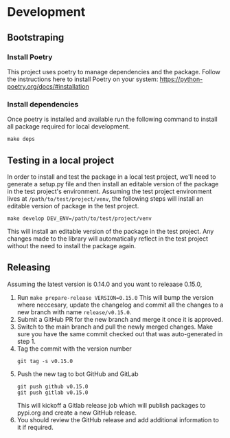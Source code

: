 # Development

## Bootstraping

### Install Poetry

This project uses poetry to manage dependencies and the package. Follow the
instructions here to install Poetry on your system:
https://python-poetry.org/docs/#installation

### Install dependencies

Once poetry is installed and available run the following command to install all
package required for local development.

```
make deps
```

## Testing in a local project

In order to install and test the package in a local test project, we'll need to
generate a setup.py file and then install an editable version of the package in
the test project's environment. Assuming the test project environment lives at
`/path/to/test/project/venv`, the following steps will install an editable
version of package in the test project.

```
make develop DEV_ENV=/path/to/test/project/venv
```

This will install an editable version of the package in the test project. Any
changes made to the library will automatically reflect in the test project
without the need to install the package again.

## Releasing

Assuming the latest version is 0.14.0 and you want to releaase 0.15.0,

1. Run `make prepare-release VERSION=0.15.0` 
   This will bump the version where neccesary, update the changelog and commit
   all the changes to a new branch with name `release/v0.15.0`.
2. Submit a GitHub PR for the new branch and merge it once it is approved.
3. Switch to the main branch and pull the newly merged changes. Make sure you have the same commit
   checked out that was auto-generated in step 1.
4. Tag the commit with the version number
   ```shell
   git tag -s v0.15.0
   ```
5. Push the new tag to bot GitHub and GitLab
   ```shell
   git push github v0.15.0
   git push gitlab v0.15.0
   ```
   This will kickoff a Gitlab release job which will publish packages to pypi.org
   and create a new GitHub release.
6. You should review the GitHub release and add
   additional information to it if required.
